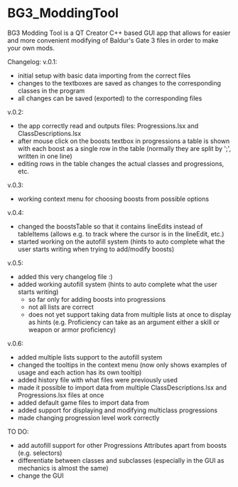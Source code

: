 # BG3_ModdingTool
BG3 Modding Tool is a QT Creator C++ based GUI app that allows for easier and more convenient modifying of Baldur's Gate 3 files in order to make your own mods. 

Changelog:
v.0.1:
- initial setup with basic data importing from the correct files
- changes to the textboxes are saved as changes to the corresponding classes in the program
- all changes can be saved (exported) to the corresponding files

v.0.2:
- the app correctly read and outputs files: Progressions.lsx and ClassDescriptions.lsx
- after mouse click on the boosts textbox in progressions a table is shown with each boost as a single row in the table (normally they are split by ';', written in one line)
- editing rows in the table changes the actual classes and progressions, etc.

v.0.3:
- working context menu for choosing boosts from possible options

v.0.4:
- changed the boostsTable so that it contains lineEdits instead of tableItems (allows e.g. to track where the cursor is in the lineEdit, etc.)
- started working on the autofill system (hints to auto complete what the user starts writing when trying to add/modify boosts) 

v.0.5:
- added this very changelog file :)
- added working autofill system (hints to auto complete what the user starts writing) 
	- so far only for adding boosts into progressions
	- not all lists are correct
	- does not yet support taking data from multiple lists at once to display as hints (e.g. Proficiency can take as an argument either a skill or weapon or armor proficiency)

v.0.6:
- added multiple lists support to the autofill system
- changed the tooltips in the context menu (now only shows examples of usage and each action has its own tooltip)
- added history file with what files were previously used
- made it possible to import data from multiple ClassDescriptions.lsx and Progressions.lsx files at once
- added default game files to import data from 
- added support for displaying and modifying multiclass progressions
- made changing progression level work correctly



TO DO:
- add autofill support for other Progressions Attributes apart from boosts (e.g. selectors)
- differentiate between classes and subclasses (especially in the GUI as mechanics is almost the same)
- change the GUI 